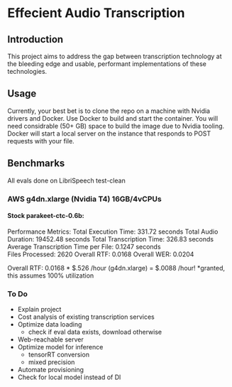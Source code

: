 # Effecient Audio Transcription
## Introduction
This project aims to address the gap between transcription technology at the bleeding edge and usable, performant implementations of these technologies. 

## Usage
Currently, your best bet is to clone the repo on a machine with Nvidia drivers and Docker. Use Docker to build and start the container. You will need considrable (50+ GB) space to build the image due to Nvidia tooling. Docker will start a local server on the instance that responds to POST requests with your file. 

## Benchmarks
All evals done on LibriSpeech test-clean
### AWS g4dn.xlarge (Nvidia T4) 16GB/4vCPUs
#### Stock parakeet-ctc-0.6b:

Performance Metrics:
Total Execution Time: 331.72 seconds
Total Audio Duration: 19452.48 seconds
Total Transcription Time: 326.83 seconds
Average Transcription Time per File: 0.1247 seconds                                
Files Processed: 2620
Overall RTF: 0.0168 
Overall WER: 0.0204

Overall RTF: 0.0168 * $.526 /hour (g4dn.xlarge) = $.0088 /hour!
*granted, this assumes 100% utilization 
### To Do
- Explain project
- Cost analysis of existing transcription services
- Optimize data loading
    - check if eval data exists, download otherwise
- Web-reachable server
- Optimize model for inference
    - tensorRT conversion
    - mixed precision
- Automate provisioning
- Check for local model instead of Dl

